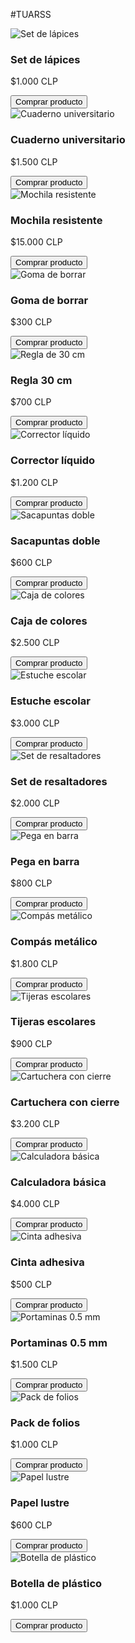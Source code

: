 #TUARSS
<div class="productos">
  <div class="producto">
    <img src="imagenes/Lapiz.jpg" alt="Set de lápices">
    <h3>Set de lápices</h3>
    <p>$1.000 CLP</p>
    <button onclick="agregarAlCarrito('Set de lápices')">Comprar producto</button>
  </div>
  <div class="producto">
    <img src="imagenes/Cuaderno.jpg" alt="Cuaderno universitario">
    <h3>Cuaderno universitario</h3>
    <p>$1.500 CLP</p>
    <button onclick="agregarAlCarrito('Cuaderno universitario')">Comprar producto</button>
  </div>
  <div class="producto">
    <img src="imagenes/Mochila.jpg" alt="Mochila resistente">
    <h3>Mochila resistente</h3>
    <p>$15.000 CLP</p>
    <button onclick="agregarAlCarrito('Mochila resistente')">Comprar producto</button>
  </div>
  <div class="producto">
    <img src="imagenes/Goma.jpg" alt="Goma de borrar">
    <h3>Goma de borrar</h3>
    <p>$300 CLP</p>
    <button onclick="agregarAlCarrito('Goma de borrar')">Comprar producto</button>
  </div>
  <div class="producto">
    <img src="imagenes/Regla.jpg" alt="Regla de 30 cm">
    <h3>Regla 30 cm</h3>
    <p>$700 CLP</p>
    <button onclick="agregarAlCarrito('Regla 30 cm')">Comprar producto</button>
  </div>
  <div class="producto">
    <img src="imagenes/Corrector.jpg" alt="Corrector líquido">
    <h3>Corrector líquido</h3>
    <p>$1.200 CLP</p>
    <button onclick="agregarAlCarrito('Corrector líquido')">Comprar producto</button>
  </div>
  <div class="producto">
    <img src="imagenes/Sacapuntas.jpg" alt="Sacapuntas doble">
    <h3>Sacapuntas doble</h3>
    <p>$600 CLP</p>
    <button onclick="agregarAlCarrito('Sacapuntas doble')">Comprar producto</button>
  </div>
  <div class="producto">
    <img src="imagenes/Colores.jpg" alt="Caja de colores">
    <h3>Caja de colores</h3>
    <p>$2.500 CLP</p>
    <button onclick="agregarAlCarrito('Caja de colores')">Comprar producto</button>
  </div>
  <div class="producto">
    <img src="imagenes/Estuche.jpg" alt="Estuche escolar">
    <h3>Estuche escolar</h3>
    <p>$3.000 CLP</p>
    <button onclick="agregarAlCarrito('Estuche escolar')">Comprar producto</button>
  </div>
  <div class="producto">
    <img src="imagenes/Resaltadores.jpg" alt="Set de resaltadores">
    <h3>Set de resaltadores</h3>
    <p>$2.000 CLP</p>
    <button onclick="agregarAlCarrito('Set de resaltadores')">Comprar producto</button>
  </div>
  <div class="producto">
    <img src="imagenes/Pegamento.jpg" alt="Pega en barra">
    <h3>Pega en barra</h3>
    <p>$800 CLP</p>
    <button onclick="agregarAlCarrito('Pega en barra')">Comprar producto</button>
  </div>
  <div class="producto">
    <img src="imagenes/Compas.jpg" alt="Compás metálico">
    <h3>Compás metálico</h3>
    <p>$1.800 CLP</p>
    <button onclick="agregarAlCarrito('Compás metálico')">Comprar producto</button>
  </div>
  <div class="producto">
    <img src="imagenes/Tijeras.jpg" alt="Tijeras escolares">
    <h3>Tijeras escolares</h3>
    <p>$900 CLP</p>
    <button onclick="agregarAlCarrito('Tijeras escolares')">Comprar producto</button>
  </div>
  <div class="producto">
    <img src="imagenes/Cartuchera.jpg" alt="Cartuchera con cierre">
    <h3>Cartuchera con cierre</h3>
    <p>$3.200 CLP</p>
    <button onclick="agregarAlCarrito('Cartuchera con cierre')">Comprar producto</button>
  </div>
  <div class="producto">
    <img src="imagenes/Calculadora.jpg" alt="Calculadora básica">
    <h3>Calculadora básica</h3>
    <p>$4.000 CLP</p>
    <button onclick="agregarAlCarrito('Calculadora básica')">Comprar producto</button>
  </div>
  <div class="producto">
    <img src="imagenes/Cinta.jpg" alt="Cinta adhesiva">
    <h3>Cinta adhesiva</h3>
    <p>$500 CLP</p>
    <button onclick="agregarAlCarrito('Cinta adhesiva')">Comprar producto</button>
  </div>
  <div class="producto">
    <img src="imagenes/Portaminas.jpg" alt="Portaminas 0.5 mm">
    <h3>Portaminas 0.5 mm</h3>
    <p>$1.500 CLP</p>
    <button onclick="agregarAlCarrito('Portaminas 0.5 mm')">Comprar producto</button>
  </div>
  <div class="producto">
    <img src="imagenes/Folio.jpg" alt="Pack de folios">
    <h3>Pack de folios</h3>
    <p>$1.000 CLP</p>
    <button onclick="agregarAlCarrito('Pack de folios')">Comprar producto</button>
  </div>
  <div class="producto">
    <img src="imagenes/PapelLustre.jpg" alt="Papel lustre">
    <h3>Papel lustre</h3>
    <p>$600 CLP</p>
    <button onclick="agregarAlCarrito('Papel lustre')">Comprar producto</button>
  </div>
  <div class="producto">
    <img src="imagenes/Botella.jpg" alt="Botella de plástico">
    <h3>Botella de plástico</h3>
    <p>$1.000 CLP</p>
    <button onclick="agregarAlCarrito('Botella de plástico')">Comprar producto</button>
  </div>
</div>
